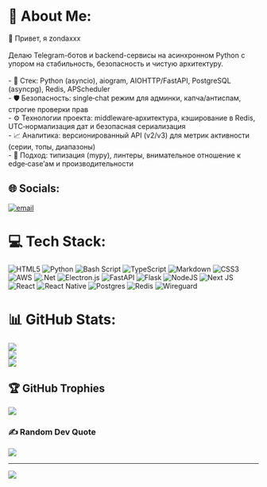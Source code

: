# 💫 About Me:
👋 Привет, я zondaxxx<br><br>Делаю Telegram-ботов и backend-сервисы на асинхронном Python с упором на стабильность, безопасность и чистую архитектуру.<br><br>- 🧰 Стек: Python (asyncio), aiogram, AIOHTTP/FastAPI, PostgreSQL (asyncpg), Redis, APScheduler<br>- 🛡 Безопасность: single‑chat режим для админки, капча/антиспам, строгие проверки прав<br>- ⚙️ Технологии проекта: middleware‑архитектура, кэширование в Redis, UTC‑нормализация дат и безопасная сериализация<br>- 📈 Аналитика: версионированный API (v2/v3) для метрик активности (серии, топы, диапазоны)<br>- 🧪 Подход: типизация (mypy), линтеры, внимательное отношение к edge‑case’ам и производительности


## 🌐 Socials:
[![email](https://img.shields.io/badge/Email-D14836?logo=gmail&logoColor=white)](mailto:zondaxxx1337@gmail.com) 

# 💻 Tech Stack:
![HTML5](https://img.shields.io/badge/html5-%23E34F26.svg?style=for-the-badge&logo=html5&logoColor=white) ![Python](https://img.shields.io/badge/python-3670A0?style=for-the-badge&logo=python&logoColor=ffdd54) ![Bash Script](https://img.shields.io/badge/bash_script-%23121011.svg?style=for-the-badge&logo=gnu-bash&logoColor=white)  ![TypeScript](https://img.shields.io/badge/typescript-%23007ACC.svg?style=for-the-badge&logo=typescript&logoColor=white) ![Markdown](https://img.shields.io/badge/markdown-%23000000.svg?style=for-the-badge&logo=markdown&logoColor=white) ![CSS3](https://img.shields.io/badge/css3-%231572B6.svg?style=for-the-badge&logo=css3&logoColor=white) ![AWS](https://img.shields.io/badge/AWS-%23FF9900.svg?style=for-the-badge&logo=amazon-aws&logoColor=white) ![.Net](https://img.shields.io/badge/.NET-5C2D91?style=for-the-badge&logo=.net&logoColor=white) ![Electron.js](https://img.shields.io/badge/Electron-191970?style=for-the-badge&logo=Electron&logoColor=white) ![FastAPI](https://img.shields.io/badge/FastAPI-005571?style=for-the-badge&logo=fastapi) ![Flask](https://img.shields.io/badge/flask-%23000.svg?style=for-the-badge&logo=flask&logoColor=white)  ![NodeJS](https://img.shields.io/badge/node.js-6DA55F?style=for-the-badge&logo=node.js&logoColor=white) ![Next JS](https://img.shields.io/badge/Next-black?style=for-the-badge&logo=next.js&logoColor=white) ![React](https://img.shields.io/badge/react-%2320232a.svg?style=for-the-badge&logo=react&logoColor=%2361DAFB) ![React Native](https://img.shields.io/badge/react_native-%2320232a.svg?style=for-the-badge&logo=react&logoColor=%2361DAFB)  ![Postgres](https://img.shields.io/badge/postgres-%23316192.svg?style=for-the-badge&logo=postgresql&logoColor=white) ![Redis](https://img.shields.io/badge/redis-%23DD0031.svg?style=for-the-badge&logo=redis&logoColor=white)  ![Wireguard](https://img.shields.io/badge/wireguard-%2388171A.svg?style=for-the-badge&logo=wireguard&logoColor=white) 
# 📊 GitHub Stats:
![](https://github-readme-stats.vercel.app/api?username=zondaxxx&theme=dark&hide_border=false&include_all_commits=true&count_private=true)<br/>
![](https://nirzak-streak-stats.vercel.app/?user=zondaxxx&theme=dark&hide_border=false)<br/>
![](https://github-readme-stats.vercel.app/api/top-langs/?username=zondaxxx&theme=dark&hide_border=false&include_all_commits=true&count_private=true&layout=compact)

## 🏆 GitHub Trophies
![](https://github-profile-trophy.vercel.app/?username=zondaxxx&theme=tokyonight&no-frame=false&no-bg=true&margin-w=4)

### ✍️ Random Dev Quote
![](https://quotes-github-readme.vercel.app/api?type=horizontal&theme=radical)

---
[![](https://visitcount.itsvg.in/api?id=zondaxxx&icon=0&color=0)](https://visitcount.itsvg.in)

<!-- Proudly created with GPRM ( https://gprm.itsvg.in ) -->
